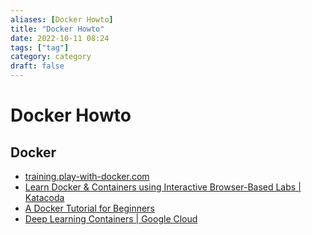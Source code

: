```yaml
---
aliases: [Docker Howto]
title: "Docker Howto"
date: 2022-10-11 08:24
tags: ["tag"]
category: category
draft: false
---
```


# Docker Howto

## Docker
- [training.play-with-docker.com](https://training.play-with-docker.com/)
- [Learn Docker & Containers using Interactive Browser-Based Labs | Katacoda](https://www.katacoda.com/courses/docker)
- [A Docker Tutorial for Beginners](https://docker-curriculum.com/)
- [Deep Learning Containers  |  Google Cloud](https://cloud.google.com/deep-learning-containers)